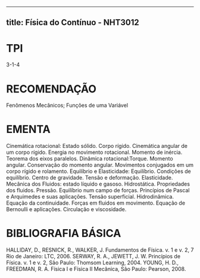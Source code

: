 
---
title: Física do Contínuo - NHT3012 
---

# TPI

3-1-4

# RECOMENDAÇÃO

Fenômenos Mecânicos; Funções de uma Variável

# EMENTA

Cinemática rotacional: Estado sólido. Corpo rígido. Cinemática angular de um corpo rígido. Energia no movimento rotacional. Momento de inércia. Teorema dos eixos paralelos. Dinâmica rotacional:Torque. Momento angular. Conservação do momento angular. Movimentos conjugados em um corpo rígido e rolamento. Equilíbrio e Elasticidade: Equilíbrio. Condições de equilíbrio. Centro de gravidade. Tensão e deformação. Elasticidade. Mecânica dos Fluidos: estado líquido e gasoso. Hidrostática. Propriedades dos fluidos. Pressão. Equilíbrio num campo de forças. Princípios de Pascal e Arquimedes e suas aplicações. Tensão superficial. Hidrodinâmica. Equação da continuidade. Forças em fluidos em movimento. Equação de Bernoulli e aplicações. Circulação e viscosidade.

# BIBLIOGRAFIA BÁSICA

HALLIDAY, D., RESNICK, R., WALKER, J. Fundamentos de Física. v. 1 e v. 2, 7 Rio de Janeiro: LTC, 2006. 
SERWAY, R. A., JEWETT, J. W. Princípios de Física. v. 1 e v. 2, São Paulo: Thomsom Learning, 2004. 
YOUNG, H. D., FREEDMAN, R. A. Física I e Física II Mecânica, São Paulo: Pearson, 2008.
        